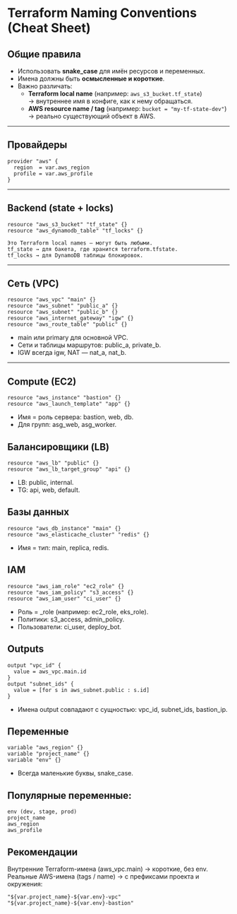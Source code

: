 # Terraform Naming Conventions (Cheat Sheet)

## Общие правила
- Использовать **snake_case** для имён ресурсов и переменных.
- Имена должны быть **осмысленные и короткие**.
- Важно различать:
  - **Terraform local name** (например: `aws_s3_bucket.tf_state`)  
    → внутреннее имя в конфиге, как к нему обращаться.  
  - **AWS resource name / tag** (например: `bucket = "my-tf-state-dev"`)  
    → реально существующий объект в AWS.  

---

## Провайдеры
```hcl
provider "aws" {
  region  = var.aws_region
  profile = var.aws_profile
}
```
---

## Backend (state + locks)
```hcl
resource "aws_s3_bucket" "tf_state" {}
resource "aws_dynamodb_table" "tf_locks" {}

Это Terraform local names — могут быть любыми.
tf_state → для бакета, где хранится terraform.tfstate.
tf_locks → для DynamoDB таблицы блокировок.
```

---

## Сеть (VPC)
```hcl
resource "aws_vpc" "main" {}
resource "aws_subnet" "public_a" {}
resource "aws_subnet" "public_b" {}
resource "aws_internet_gateway" "igw" {}
resource "aws_route_table" "public" {}
```
- main или primary для основной VPC.
- Сети и таблицы маршрутов: public_a, private_b.
- IGW всегда igw, NAT — nat_a, nat_b.

---

## Compute (EC2)
```
resource "aws_instance" "bastion" {}
resource "aws_launch_template" "app" {}
```
- Имя = роль сервера: bastion, web, db.
- Для групп: asg_web, asg_worker.

## Балансировщики (LB)
```
resource "aws_lb" "public" {}
resource "aws_lb_target_group" "api" {}
```

- LB: public, internal.
- TG: api, web, default.

## Базы данных
```
resource "aws_db_instance" "main" {}
resource "aws_elasticache_cluster" "redis" {}
```
- Имя = тип: main, replica, redis.

## IAM
```
resource "aws_iam_role" "ec2_role" {}
resource "aws_iam_policy" "s3_access" {}
resource "aws_iam_user" "ci_user" {}
```

- Роль = <service>_role (например: ec2_role, eks_role).
- Политики: s3_access, admin_policy.
- Пользователи: ci_user, deploy_bot.

## Outputs
```
output "vpc_id" {
  value = aws_vpc.main.id
}
output "subnet_ids" {
  value = [for s in aws_subnet.public : s.id]
}
```
- Имена output совпадают с сущностью: vpc_id, subnet_ids, bastion_ip.

## Переменные
```
variable "aws_region" {}
variable "project_name" {}
variable "env" {}
```

- Всегда маленькие буквы, snake_case.

## Популярные переменные:
```
env (dev, stage, prod)
project_name
aws_region
aws_profile
```

## Рекомендации
Внутренние Terraform-имена (aws_vpc.main) → короткие, без env.
Реальные AWS-имена (tags / name) → с префиксами проекта и окружения:
```
"${var.project_name}-${var.env}-vpc"
"${var.project_name}-${var.env}-bastion"
```
